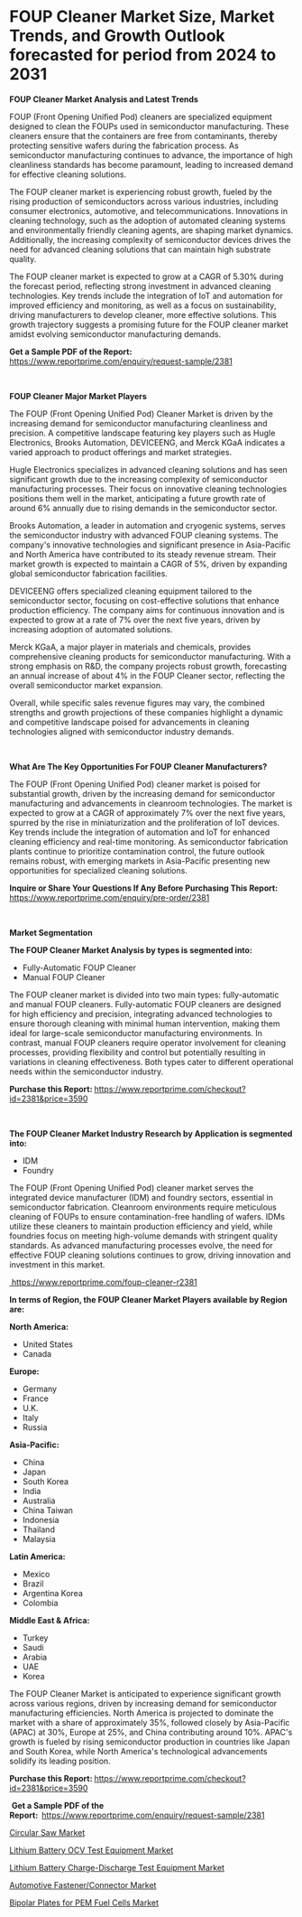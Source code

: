 <p><h1>FOUP Cleaner Market Size, Market Trends, and Growth Outlook forecasted for period from 2024 to 2031</h1></p><p><strong>FOUP Cleaner Market Analysis and Latest Trends</strong></p>
<p><p>FOUP (Front Opening Unified Pod) cleaners are specialized equipment designed to clean the FOUPs used in semiconductor manufacturing. These cleaners ensure that the containers are free from contaminants, thereby protecting sensitive wafers during the fabrication process. As semiconductor manufacturing continues to advance, the importance of high cleanliness standards has become paramount, leading to increased demand for effective cleaning solutions.</p><p>The FOUP cleaner market is experiencing robust growth, fueled by the rising production of semiconductors across various industries, including consumer electronics, automotive, and telecommunications. Innovations in cleaning technology, such as the adoption of automated cleaning systems and environmentally friendly cleaning agents, are shaping market dynamics. Additionally, the increasing complexity of semiconductor devices drives the need for advanced cleaning solutions that can maintain high substrate quality.</p><p>The FOUP cleaner market is expected to grow at a CAGR of 5.30% during the forecast period, reflecting strong investment in advanced cleaning technologies. Key trends include the integration of IoT and automation for improved efficiency and monitoring, as well as a focus on sustainability, driving manufacturers to develop cleaner, more effective solutions. This growth trajectory suggests a promising future for the FOUP cleaner market amidst evolving semiconductor manufacturing demands.</p></p>
<p><strong>Get a Sample PDF of the Report:&nbsp;</strong> <a href="https://www.reportprime.com/enquiry/request-sample/2381">https://www.reportprime.com/enquiry/request-sample/2381</a></p>
<p>&nbsp;</p>
<p><strong>FOUP Cleaner Major Market Players</strong></p>
<p><p>The FOUP (Front Opening Unified Pod) Cleaner Market is driven by the increasing demand for semiconductor manufacturing cleanliness and precision. A competitive landscape featuring key players such as Hugle Electronics, Brooks Automation, DEVICEENG, and Merck KGaA indicates a varied approach to product offerings and market strategies.</p><p>Hugle Electronics specializes in advanced cleaning solutions and has seen significant growth due to the increasing complexity of semiconductor manufacturing processes. Their focus on innovative cleaning technologies positions them well in the market, anticipating a future growth rate of around 6% annually due to rising demands in the semiconductor sector.</p><p>Brooks Automation, a leader in automation and cryogenic systems, serves the semiconductor industry with advanced FOUP cleaning systems. The company's innovative technologies and significant presence in Asia-Pacific and North America have contributed to its steady revenue stream. Their market growth is expected to maintain a CAGR of 5%, driven by expanding global semiconductor fabrication facilities.</p><p>DEVICEENG offers specialized cleaning equipment tailored to the semiconductor sector, focusing on cost-effective solutions that enhance production efficiency. The company aims for continuous innovation and is expected to grow at a rate of 7% over the next five years, driven by increasing adoption of automated solutions.</p><p>Merck KGaA, a major player in materials and chemicals, provides comprehensive cleaning products for semiconductor manufacturing. With a strong emphasis on R&D, the company projects robust growth, forecasting an annual increase of about 4% in the FOUP Cleaner sector, reflecting the overall semiconductor market expansion.</p><p>Overall, while specific sales revenue figures may vary, the combined strengths and growth projections of these companies highlight a dynamic and competitive landscape poised for advancements in cleaning technologies aligned with semiconductor industry demands.</p></p>
<p>&nbsp;</p>
<p><strong>What Are The Key Opportunities For FOUP Cleaner Manufacturers?</strong></p>
<p><p>The FOUP (Front Opening Unified Pod) cleaner market is poised for substantial growth, driven by the increasing demand for semiconductor manufacturing and advancements in cleanroom technologies. The market is expected to grow at a CAGR of approximately 7% over the next five years, spurred by the rise in miniaturization and the proliferation of IoT devices. Key trends include the integration of automation and IoT for enhanced cleaning efficiency and real-time monitoring. As semiconductor fabrication plants continue to prioritize contamination control, the future outlook remains robust, with emerging markets in Asia-Pacific presenting new opportunities for specialized cleaning solutions.</p></p>
<p><strong>Inquire or Share Your Questions If Any Before Purchasing This Report:</strong> <a href="https://www.reportprime.com/enquiry/pre-order/2381">https://www.reportprime.com/enquiry/pre-order/2381</a></p>
<p>&nbsp;</p>
<p><strong>Market Segmentation</strong></p>
<p><strong>The FOUP Cleaner Market Analysis by types is segmented into:</strong></p>
<p><ul><li>Fully-Automatic FOUP Cleaner</li><li>Manual FOUP Cleaner</li></ul></p>
<p><p>The FOUP cleaner market is divided into two main types: fully-automatic and manual FOUP cleaners. Fully-automatic FOUP cleaners are designed for high efficiency and precision, integrating advanced technologies to ensure thorough cleaning with minimal human intervention, making them ideal for large-scale semiconductor manufacturing environments. In contrast, manual FOUP cleaners require operator involvement for cleaning processes, providing flexibility and control but potentially resulting in variations in cleaning effectiveness. Both types cater to different operational needs within the semiconductor industry.</p></p>
<p><strong>Purchase this Report:&nbsp;</strong><a href="https://www.reportprime.com/checkout?id=2381&price=3590">https://www.reportprime.com/checkout?id=2381&price=3590</a></p>
<p>&nbsp;</p>
<p><strong>The FOUP Cleaner Market Industry Research by Application is segmented into:</strong></p>
<p><ul><li>IDM</li><li>Foundry</li></ul></p>
<p><p>The FOUP (Front Opening Unified Pod) cleaner market serves the integrated device manufacturer (IDM) and foundry sectors, essential in semiconductor fabrication. Cleanroom environments require meticulous cleaning of FOUPs to ensure contamination-free handling of wafers. IDMs utilize these cleaners to maintain production efficiency and yield, while foundries focus on meeting high-volume demands with stringent quality standards. As advanced manufacturing processes evolve, the need for effective FOUP cleaning solutions continues to grow, driving innovation and investment in this market.</p></p>
<p><a href="https://www.reportprime.com/foup-cleaner-r2381">&nbsp;https://www.reportprime.com/foup-cleaner-r2381</a></p>
<p><strong>In terms of Region, the FOUP Cleaner Market Players available by Region are:</strong></p>
<p>
    <p> <strong> North America: </strong>
        <ul>
            <li>United States</li>
            <li>Canada</li>
        </ul>
        </p> 
    <p> <strong> Europe: </strong>
        <ul>
            <li>Germany</li>
            <li>France</li>
            <li>U.K.</li>
            <li>Italy</li>
            <li>Russia</li>
        </ul>
        </p> 
    <p> <strong> Asia-Pacific: </strong>
        <ul>
            <li>China</li>
            <li>Japan</li>
            <li>South Korea</li>
            <li>India</li>
            <li>Australia</li>
            <li>China Taiwan</li>
            <li>Indonesia</li>
            <li>Thailand</li>
            <li>Malaysia</li>
        </ul>
        </p> 
    <p> <strong> Latin America: </strong>
        <ul>
            <li>Mexico</li>
            <li>Brazil</li>
            <li>Argentina Korea</li>
            <li>Colombia</li>
        </ul>
        </p> 
    <p> <strong> Middle East & Africa: </strong>
        <ul>
            <li>Turkey</li>
            <li>Saudi</li>
            <li>Arabia</li>
            <li>UAE</li>
            <li>Korea</li>
        </ul>
    </p>
    </p>
<p><p>The FOUP Cleaner Market is anticipated to experience significant growth across various regions, driven by increasing demand for semiconductor manufacturing efficiencies. North America is projected to dominate the market with a share of approximately 35%, followed closely by Asia-Pacific (APAC) at 30%, Europe at 25%, and China contributing around 10%. APAC's growth is fueled by rising semiconductor production in countries like Japan and South Korea, while North America's technological advancements solidify its leading position.</p></p>
<p><strong>Purchase this Report: </strong><a href="https://www.reportprime.com/checkout?id=2381&price=3590">https://www.reportprime.com/checkout?id=2381&price=3590</a></p>
<p>&nbsp;<strong>Get a Sample PDF of the Report:&nbsp;&nbsp;</strong><a href="https://www.reportprime.com/enquiry/request-sample/2381">https://www.reportprime.com/enquiry/request-sample/2381</a></p>
<p><strong></strong></p>
<p><p><a href="https://www.linkedin.com/pulse/comprehensive-look-product-type-corded-circular-sawcordless-0lkpf?trackingId=UUkBgW69SJ6exihQIaf99w%3D%3D">Circular Saw Market</a></p><p><a href="https://issuu.com/reportprime-2/docs/lithium-battery-ocv-test-equipment-_c883b3b77a6cce">Lithium Battery OCV Test Equipment Market</a></p><p><a href="https://issuu.com/reportprime-2/docs/lithium-battery-charge-discharge-te_ce320c9b94c989">Lithium Battery Charge-Discharge Test Equipment Market</a></p><p><a href="https://medium.com/@shanierohan_50883/insights-into-the-automotive-fastener-connector-market-size-which-is-expanding-with-a-11-cagr-from-c99266c6d9e7">Automotive Fastener/Connector Market</a></p><p><a href="https://github.com/MaryNelson695/Market-Research-Report-List-1/blob/main/bipolar-plates-for-pem-fuel-cells-market.md">Bipolar Plates for PEM Fuel Cells Market</a></p></p>